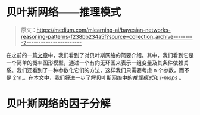 # 贝叶斯网络——推理模式

> 原文：<https://medium.com/mlearning-ai/bayesian-networks-reasoning-patterns-f238bb234a5f?source=collection_archive---------2----------------------->

在之前的一篇[文章](https://najamogeltoft.medium.com/the-bayesian-network-representation-parametrization-1b08b61dc145)中，我们看到了对贝叶斯网络的简要介绍。其中，我们看到它是一个简单的概率图形模型，通过一个有向无环图来表示一组变量及其条件依赖关系。我们还看到了一种参数化它们的方法，这样我们只需要考虑 n 个参数，而不是 2^n.。在本文中，我们将进一步了解贝叶斯网络中的*推理模式*和 *I-maps* 。

# 贝叶斯网络的因子分解